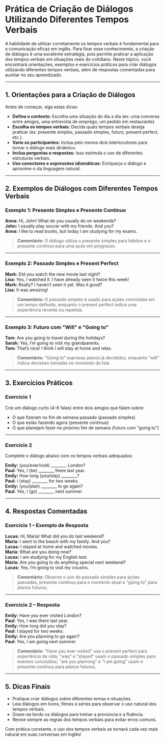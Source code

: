 
# Prática de Criação de Diálogos Utilizando Diferentes Tempos Verbais

A habilidade de utilizar corretamente os tempos verbais é fundamental para a comunicação eficaz em inglês. Para fixar esse conhecimento, a criação de diálogos é uma excelente estratégia, pois permite praticar a aplicação dos tempos verbais em situações reais do cotidiano. Neste tópico, você encontrará orientações, exemplos e exercícios práticos para criar diálogos utilizando diferentes tempos verbais, além de respostas comentadas para auxiliar no seu aprendizado.

---

## 1. Orientações para a Criação de Diálogos

Antes de começar, siga estas dicas:

- **Defina o contexto:** Escolha uma situação do dia a dia (ex: uma conversa entre amigos, uma entrevista de emprego, um pedido em restaurante).
- **Escolha os tempos verbais:** Decida quais tempos verbais deseja praticar (ex: presente simples, passado simples, futuro, present perfect, etc.).
- **Varie os participantes:** Inclua pelo menos dois interlocutores para tornar o diálogo mais dinâmico.
- **Inclua perguntas e respostas:** Isso estimula o uso de diferentes estruturas verbais.
- **Use conectores e expressões idiomáticas:** Enriqueça o diálogo e aproxime-o da linguagem natural.

---

## 2. Exemplos de Diálogos com Diferentes Tempos Verbais

### Exemplo 1: Presente Simples e Presente Contínuo

**Anna:** Hi, John! What do you usually do on weekends?  
**John:** I usually play soccer with my friends. And you?  
**Anna:** I like to read books, but today I am studying for my exams.

> **Comentário:** O diálogo utiliza o presente simples para hábitos e o presente contínuo para uma ação em progresso.

---

### Exemplo 2: Passado Simples e Present Perfect

**Mark:** Did you watch the new movie last night?  
**Lisa:** Yes, I watched it. I have already seen it twice this week!  
**Mark:** Really? I haven’t seen it yet. Was it good?  
**Lisa:** It was amazing!

> **Comentário:** O passado simples é usado para ações concluídas em um tempo definido, enquanto o present perfect indica uma experiência recente ou repetida.

---

### Exemplo 3: Futuro com "Will" e "Going to"

**Tom:** Are you going to travel during the holidays?  
**Sarah:** Yes, I’m going to visit my grandparents.  
**Tom:** That’s nice! I think I will stay at home and relax.

> **Comentário:** "Going to" expressa planos já decididos, enquanto "will" indica decisões tomadas no momento da fala.

---

## 3. Exercícios Práticos

### Exercício 1

Crie um diálogo curto (4-6 falas) entre dois amigos que falam sobre:

- O que fizeram no fim de semana passado (passado simples)
- O que estão fazendo agora (presente contínuo)
- O que planejam fazer no próximo fim de semana (futuro com "going to")

---

### Exercício 2

Complete o diálogo abaixo com os tempos verbais adequados:

**Emily:** (you/ever/visit) ________ London?  
**Paul:** Yes, I (be) ________ there last year.  
**Emily:** How long (you/stay) ________?  
**Paul:** I (stay) ________ for two weeks.  
**Emily:** (you/plan) ________ to go again?  
**Paul:** Yes, I (go) ________ next summer.

---

## 4. Respostas Comentadas

### Exercício 1 – Exemplo de Resposta

**Lucas:** Hi, Maria! What did you do last weekend?  
**Maria:** I went to the beach with my family. And you?  
**Lucas:** I stayed at home and watched movies.  
**Maria:** What are you doing now?  
**Lucas:** I am studying for my English test.  
**Maria:** Are you going to do anything special next weekend?  
**Lucas:** Yes, I’m going to visit my cousins.

> **Comentário:** Observe o uso do passado simples para ações passadas, presente contínuo para o momento atual e "going to" para planos futuros.

---

### Exercício 2 – Resposta

**Emily:** Have you ever visited London?  
**Paul:** Yes, I was there last year.  
**Emily:** How long did you stay?  
**Paul:** I stayed for two weeks.  
**Emily:** Are you planning to go again?  
**Paul:** Yes, I am going next summer.

> **Comentário:** "Have you ever visited" usa o present perfect para experiência de vida; "was" e "stayed" usam o passado simples para eventos concluídos; "are you planning" e "I am going" usam o presente contínuo para planos futuros.

---

## 5. Dicas Finais

- Pratique criar diálogos sobre diferentes temas e situações.
- Leia diálogos em livros, filmes e séries para observar o uso natural dos tempos verbais.
- Grave-se lendo os diálogos para treinar a pronúncia e a fluência.
- Revise sempre as regras dos tempos verbais para evitar erros comuns.

Com prática constante, o uso dos tempos verbais se tornará cada vez mais natural em suas conversas em inglês!
```
